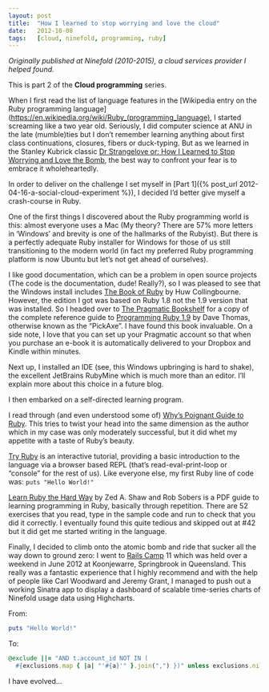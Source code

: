```yaml
---
layout: post
title:  "How I learned to stop worrying and love the cloud"
date:   2012-10-08
tags:   [cloud, ninefold, programming, ruby]
---
```


*Originally published at Ninefold (2010-2015), a cloud services provider
I helped found.*

This is part 2 of the **Cloud programming** series.

When I first read the list of language features in the [Wikipedia entry
on the Ruby programming
language](https://en.wikipedia.org/wiki/Ruby_(programming_language), I
started screaming like a two year old.  Seriously, I did computer
science at ANU in the late (mumble)ties but I don’t remember learning
anything about first class continuations, closures, fibers or
duck-typing.  But as we learned in the Stanley Kubrick classic [Dr
Strangelove or: How I Learned to Stop Worrying and Love the
Bomb](http://www.imdb.com/title/tt0057012/), the best way to confront
your fear is to embrace it wholeheartedly.

In order to deliver on the challenge I set myself in [Part 1]({%
post_url 2012-04-16-a-social-cloud-experiment %}), I decided I’d better
give myself a crash-course in Ruby.

One of the first things I discovered about the Ruby programming world is
this: almost everyone uses a Mac (My theory? There are 57% more letters
in ‘Windows’ and brevity is one of the hallmarks of the Rubyist).  But
there is a perfectly adequate Ruby installer for Windows for those of us
still transitioning to the modern world (in fact my preferred Ruby
programming platform is now Ubuntu but let’s not get ahead of
ourselves).

I like good documentation, which can be a problem in open source
projects (The code is the documentation, dude! Really?), so I was
pleased to see that the Windows install includes [The Book of
Ruby](https://www.amazon.com.au/Book-Ruby-Hands--Guide-Adventurous-ebook/dp/B005EI84QA/ref=sr_1_4?s=digital-text&ie=UTF8&qid=1469689781&sr=1-4)
by Huw Collingbourne. However, the edition I got was based on Ruby 1.8
not the 1.9 version that was installed. So I headed over to [The
Pragmatic Bookshelf](https://pragprog.com/) for a copy of the complete
reference guide to [Programming Ruby
1.9](https://pragprog.com/book/ruby4/programming-ruby-1-9-2-0) by Dave
Thomas, otherwise known as the “PickAxe”. I have found this book
invaluable. On a side note, I love that you can set up your Pragmatic
account so that when you purchase an e-book it is automatically
delivered to your Dropbox and Kindle within minutes.

Next up, I installed an IDE (see, this Windows upbringing is hard to
shake), the excellent JetBrains RubyMine which is much more than an
editor.  I’ll explain more about this choice in a future blog.

I then embarked on a self-directed learning program.

I read through (and even understood some of) [Why’s Poignant Guide to
Ruby](http://poignant.guide/). This tries to twist your head into the
same dimension as the author which in my case was only moderately
successful, but it did whet my appetite with a taste of Ruby’s beauty.

[Try Ruby](http://tryruby.org/) is an interactive tutorial, providing a
basic introduction to the language via a browser based REPL (that’s
read-eval-print-loop or “console” for the rest of us). Like everyone
else, my first Ruby line of code was: `puts "Hello World!"`

[Learn Ruby the Hard Way](http://learnrubythehardway.org/) by Zed A.
Shaw and Rob Sobers is a PDF guide to learning programming in Ruby,
basically through repetition. There are 52 exercises that you read, type
in the sample code and run to check that you did it correctly. I
eventually found this quite tedious and skipped out at #42 but it did
get me started writing in the language.

Finally, I decided to climb onto the atomic bomb and ride that sucker
all the way down to ground zero: I went to [Rails
Camp](http://railscamps.com/)  11 which was held over a weekend in June
2012 at Koonjewarre, Springbrook in Queensland. This really was a
fantastic experience that I highly recommend and with the help of people
like Carl Woodward and Jeremy Grant, I managed to push out a working
Sinatra app to display a dashboard of scalable time-series charts of
Ninefold usage data using Highcharts.

From:

```ruby
puts "Hello World!"
```

To:

```ruby
@exclude ||= "AND t.account_id NOT IN (
  #{exclusions.map { |a| "'#{a}'" }.join(",") })" unless exclusions.nil?
```

I have evolved…
